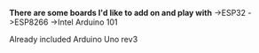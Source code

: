 **There are some boards I'd like to add on and play with**
->ESP32
->ESP8266
->Intel Arduino 101

Already included Arduino Uno rev3
